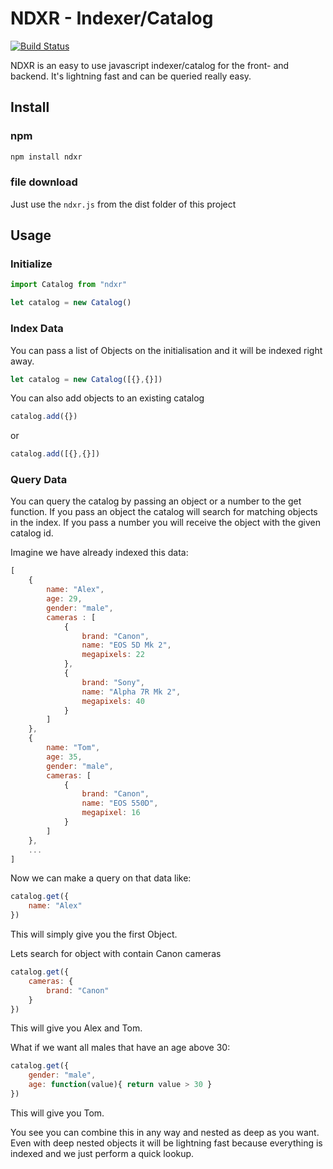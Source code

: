 # NDXR - Indexer/Catalog

[![Build Status](https://travis-ci.org/julianhandl/ndxr.svg?branch=master)](https://travis-ci.org/julianhandl/ndxr)

NDXR is an easy to use javascript indexer/catalog for the front- and backend.
It's lightning fast and can be queried really easy.

## Install

### npm
```Javascript
npm install ndxr
```

### file download
Just use the ```ndxr.js``` from the dist folder of this project

## Usage

### Initialize

```Javascript
import Catalog from "ndxr"

let catalog = new Catalog()
```

### Index Data

You can pass a list of Objects on the initialisation and it will be indexed right away.
```Javascript
let catalog = new Catalog([{},{}])
```

You can also add objects to an existing catalog
```Javascript
catalog.add({})
```
or
```Javascript
catalog.add([{},{}])
```

### Query Data

You can query the catalog by passing an object or a number to the get function.
If you pass an object the catalog will search for matching objects in the index.
If you pass a number you will receive the object with the given catalog id.

Imagine we have already indexed this data:
```Javascript
[
    {
        name: "Alex",
        age: 29,
        gender: "male",
        cameras : [
            {
                brand: "Canon",
                name: "EOS 5D Mk 2",
                megapixels: 22
            },
            {
                brand: "Sony",
                name: "Alpha 7R Mk 2",
                megapixels: 40
            }
        ]
    },
    {
        name: "Tom",
        age: 35,
        gender: "male",
        cameras: [
            {
                brand: "Canon",
                name: "EOS 550D",
                megapixel: 16
            }
        ]
    },
    ...
]
```

Now we can make a query on that data like:
```Javascript
catalog.get({
    name: "Alex"
})
```

This will simply give you the first Object.

Lets search for object with contain Canon cameras
```Javascript
catalog.get({
    cameras: {
        brand: "Canon"
    }
})
```

This will give you Alex and Tom.

What if we want all males that have an age above 30:
```Javascript
catalog.get({
    gender: "male",
    age: function(value){ return value > 30 }
})
```

This will give you Tom.

You see you can combine this in any way and nested as deep as you want.
Even with deep nested objects it will be lightning fast because everything is indexed and we just perform a quick lookup.
